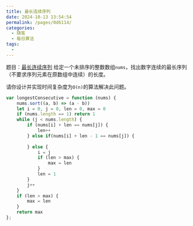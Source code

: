 ```yaml
---
title: 最长连续序列
date: 2024-10-13 13:54:54
permalink: /pages/0d6114/
categories:
  - 随笔
  - 每日算法
tags:
  - 
---
```

题目：[最长连续序列](https://leetcode.cn/problems/longest-consecutive-sequence/description/?envType=study-plan-v2&envId=top-100-liked)
给定一个未排序的整数数组`nums`，找出数字连续的最长序列（不要求序列元素在原数组中连续）的长度。

请你设计并实现时间复杂度为`O(n)`的算法解决此问题。
<!-- more -->
```js
var longestConsecutive = function (nums) {
    nums.sort((a, b) => (a - b))
    let i = 0, j = 0, len = 0, max = 0
    if (nums.length == 1) return 1
    while (j < nums.length) {
        if (nums[i] + len == nums[j]) {
            len++
        } else if(nums[i] + len - 1 == nums[j]) {
            
        } else {
            i = j
            if (len > max) {
                max = len
            }
            len = 1
        }
        j++
    }
    if (len > max) {
        max = len
    }
    return max
};
```